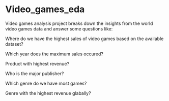 # Video_games_eda

Video games analysis project breaks down the insights from the world video games data and answer some questions like:

Where do we have the highest sales of video games based on the available dataset? 

Which year does the maximum sales occured? 

Product with highest revenue?

Who is the major publisher?

Which genre do we have most games?

Genre with the highest revenue glabally?

